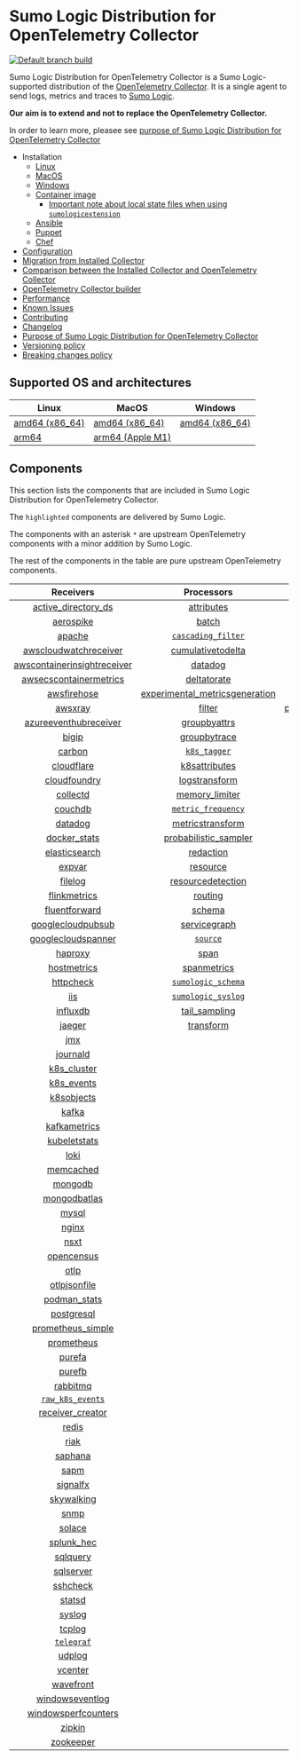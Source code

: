# Sumo Logic Distribution for OpenTelemetry Collector

[![Default branch build](https://github.com/SumoLogic/sumologic-otel-collector/actions/workflows/dev_builds.yml/badge.svg)](https://github.com/SumoLogic/sumologic-otel-collector/actions/workflows/dev_builds.yml)

Sumo Logic Distribution for OpenTelemetry Collector is a Sumo Logic-supported distribution of the [OpenTelemetry Collector][otc_link].
It is a single agent to send logs, metrics and traces to [Sumo Logic][sumologic].

**Our aim is to extend and not to replace the OpenTelemetry Collector.**

In order to learn more, pleasee see [purpose of Sumo Logic Distribution for OpenTelemetry Collector][purpose]

[otc_link]: https://github.com/open-telemetry/opentelemetry-collector
[sumologic]: https://www.sumologic.com

- Installation
  - [Linux][linux_installation]
  - [MacOS][macos_installation]
  - [Windows][windows_installation]
  - [Container image](/docs/installation.md#container-image)
    - [Important note about local state files when using `sumologicextension`](/docs/installation.md#important-note-about-local-state-files-when-using-sumologicextension)
  - [Ansible](/docs/installation.md#ansible)
  - [Puppet](/docs/installation.md#puppet)
  - [Chef](/docs/installation.md#chef)
- [Configuration](docs/configuration.md)
- [Migration from Installed Collector](docs/migration.md)
- [Comparison between the Installed Collector and OpenTelemetry Collector](docs/comparison.md)
- [OpenTelemetry Collector builder](./otelcolbuilder/README.md)
- [Performance]
- [Known Issues][known issues]
- [Contributing](./CONTRIBUTING.md)
- [Changelog](./CHANGELOG.md)
- [Purpose of Sumo Logic Distribution for OpenTelemetry Collector][purpose]
- [Versioning policy][versioning]
- [Breaking changes policy][breaking]

[linux_installation]: https://help.sumologic.com/docs/send-data/opentelemetry-collector/install-collector-linux/
[macos_installation]: https://help.sumologic.com/docs/send-data/opentelemetry-collector/install-collector-macos/
[windows_installation]:https://help.sumologic.com/docs/send-data/opentelemetry-collector/install-collector-windows/
[performance]: https://help.sumologic.com/docs/send-data/opentelemetry-collector/#performance
[known issues]: https://help.sumologic.com/docs/send-data/opentelemetry-collector/troubleshooting-faq/#known-issues
[purpose]: https://help.sumologic.com/docs/send-data/opentelemetry-collector/sumo-logic-opentelemetry-vs-opentelemetry-upstream-relationship/
[versioning]: https://help.sumologic.com/docs/send-data/opentelemetry-collector/sumo-logic-opentelemetry-vs-opentelemetry-upstream-relationship/#versioning-policy
[breaking]: https://help.sumologic.com/docs/send-data/opentelemetry-collector/sumo-logic-opentelemetry-vs-opentelemetry-upstream-relationship/#versioning-policy

## Supported OS and architectures

| Linux                         | MacOS                         | Windows                     |
| ----------------------------- | ----------------------------- | --------------------------- |
| [amd64 (x86_64)][linux_amd64] | [amd64 (x86_64)][mac_amd64]   | [amd64 (x86_64)][win_amd64] |
| [arm64][linux_arm64]          | [arm64 (Apple M1)][mac_arm64] |                             |

[linux_amd64]: ./docs/installation.md#linux-on-amd64-x86-64
[linux_arm64]: ./docs/installation.md#linux-on-arm64
[mac_amd64]: ./docs/installation.md#macos-on-amd64-x86-64
[mac_arm64]: ./docs/installation.md#macos-on-arm64-apple-m1-x86-64
[win_amd64]: ./docs/installation.md#windows

## Components

This section lists the components that are included in Sumo Logic Distribution for OpenTelemetry Collector.

The `highlighted` components are delivered by Sumo Logic.

The components with an asterisk `*` are upstream OpenTelemetry components with a minor addition by Sumo Logic.

The rest of the components in the table are pure upstream OpenTelemetry components.

|                         Receivers                          |                          Processors                          |                Exporters                 |                    Extensions                    |              Connectors               |
| :--------------------------------------------------------: | :----------------------------------------------------------: | :--------------------------------------: | :----------------------------------------------: | :-----------------------------------: |
|      [active_directory_ds][activedirectorydsreceiver]      |              [attributes][attributesprocessor]               |         [carbon][carbonexporter]         |         [asapclient][asapauthextension]          |      [forward][forwardconnector]      |
|               [aerospike][aerospikereceiver]               |                   [batch][batchprocessor]                    |           [file][fileexporter]           |               [awsproxy][awsproxy]               |        [count][countconnector]        |
|                  [apache][apachereceiver]                  |        [`cascading_filter`][cascadingfilterprocessor]        |          [kafka][kafkaexporter]          |         [basicauth][basicauthextension]          | [servicegraph][servicegraphconnector] |
|       [awscloudwatchreceiver][awscloudwatchreceiver]       |       [cumulativetodelta][cumulativetodeltaprocessor]        |  [loadbalancing][loadbalancingexporter]  |   [bearertokenauth][bearertokenauthextension]    |  [spanmetrics][spanmetricsconnector]  |
| [awscontainerinsightreceiver][awscontainerinsightreceiver] |                 [datadog][datadogprocessor]                  |        [logging][loggingexporter]        |             [db_storage][dbstorage]              |                                       |
|  [awsecscontainermetrics][awsecscontainermetricsreceiver]  |             [deltatorate][deltatorateprocessor]              |           [otlp][otlpexporter]           |        [docker_observer][dockerobserver]         |                                       |
|             [awsfirehose][awsfirehosereceiver]             | [experimental_metricsgeneration][metricsgenerationprocessor] |       [otlphttp][otlphttpexporter]       |           [ecs_observer][ecsobserver]            |                                       |
|                 [awsxray][awsxrayreceiver]                 |                  [filter][filterprocessor]                   | [prometheusexporter][prometheusexporter] |       [ecs_task_observer][ecstaskobserver]       |                                       |
|       [azureeventhubreceiver][azureeventhubreceiver]       |            [groupbyattrs][groupbyattrsprocessor]             |     [`sumologic`][sumologicexporter]     |           [file_storage][filestorage]            |                                       |
|                   [bigip][bigipreceiver]                   |            [groupbytrace][groupbytraceprocessor]             |    [`syslogexporter`][syslogexporter]    | [headerssetterextension][headerssetterextension] |                                       |
|                  [carbon][carbonreceiver]                  |                 [`k8s_tagger`][k8sprocessor]                 |                                          |       [health_check][healthcheckextension]       |                                       |
|              [cloudflare][cloudflarereceiver]              |           [k8sattributes][k8sattributesprocessor]            |                                          |          [host_observer][hostobserver]           |                                       |
|            [cloudfoundry][cloudfoundryreceiver]            |           [logstransform][logstransformprocessor]            |                                          |         [http_forwarder][httpforwarder]          |                                       |
|                [collectd][collectdreceiver]                |           [memory_limiter][memorylimiterprocessor]           |                                          |   [jaegerremotesampling][jaegerremotesampling]   |                                       |
|                 [couchdb][couchdbreceiver]                 |        [`metric_frequency`][metricfrequencyprocessor]        |                                          |           [k8s_observer][k8sobserver]            |                                       |
|                 [datadog][datadogreceiver]                 |        [metricstransform][metricstransformprocessor]         |                                          |        [memory_ballast][ballastextension]        |                                       |
|            [docker_stats][dockerstatsreceiver]             |    [probabilistic_sampler][probabilisticsamplerprocessor]    |                                          |    [oauth2client][oauth2clientauthextension]     |                                       |
|           [elasticsearch][elasticsearchreceiver]           |               [redaction][redactionprocessor]                |                                          |            [oidc][oidcauthextension]             |                                       |
|                  [expvar][expvarreceiver]                  |                [resource][resourceprocessor]                 |                                          |             [pprof][pprofextension]              |                                       |
|                 [filelog][filelogreceiver]                 |       [resourcedetection][resourcedetectionprocessor]        |                                          |         [sigv4auth][sigv4authextension]          |                                       |
|            [flinkmetrics][flinkmetricsreceiver]            |                 [routing][routingprocessor]                  |                                          |        [`sumologic`][sumologicextension]         |                                       |
|           [fluentforward][fluentforwardreceiver]           |                  [schema][schemaprocessor]                   |                                          |            [zpages][zpagesextension]             |                                       |
|       [googlecloudpubsub][googlecloudpubsubreceiver]       |            [servicegraph][servicegraphprocessor]             |                                          |                                                  |                                       |
|      [googlecloudspanner][googlecloudspannerreceiver]      |                 [`source`][sourceprocessor]                  |                                          |                                                  |                                       |
|                 [haproxy][haproxyreceiver]                 |                    [span][spanprocessor]                     |                                          |                                                  |                                       |
|             [hostmetrics][hostmetricsreceiver]             |             [spanmetrics][spanmetricsprocessor]              |                                          |                                                  |                                       |
|               [httpcheck][httpcheckreceiver]               |        [`sumologic_schema`][sumologicschemaprocessor]        |                                          |                                                  |                                       |
|                     [iis][iisreceiver]                     |        [`sumologic_syslog`][sumologicsyslogprocessor]        |                                          |                                                  |                                       |
|                [influxdb][influxdbreceiver]                |            [tail_sampling][tailsamplingprocessor]            |                                          |                                                  |                                       |
|                  [jaeger][jaegerreceiver]                  |               [transform][transformprocessor]                |                                          |                                                  |                                       |
|                     [jmx][jmxreceiver]                     |                                                              |                                          |                                                  |                                       |
|                [journald][journaldreceiver]                |                                                              |                                          |                                                  |                                       |
|             [k8s_cluster][k8sclusterreceiver]              |                                                              |                                          |                                                  |                                       |
|              [k8s_events][k8seventsreceiver]               |                                                              |                                          |                                                  |                                       |
|              [k8sobjects][k8sobjectsreceiver]              |                                                              |                                          |                                                  |                                       |
|                   [kafka][kafkareceiver]                   |                                                              |                                          |                                                  |                                       |
|            [kafkametrics][kafkametricsreceiver]            |                                                              |                                          |                                                  |                                       |
|            [kubeletstats][kubeletstatsreceiver]            |                                                              |                                          |                                                  |                                       |
|                    [loki][lokireceiver]                    |                                                              |                                          |                                                  |                                       |
|               [memcached][memcachedreceiver]               |                                                              |                                          |                                                  |                                       |
|                 [mongodb][mongodbreceiver]                 |                                                              |                                          |                                                  |                                       |
|            [mongodbatlas][mongodbatlasreceiver]            |                                                              |                                          |                                                  |                                       |
|                   [mysql][mysqlreceiver]                   |                                                              |                                          |                                                  |                                       |
|                   [nginx][nginxreceiver]                   |                                                              |                                          |                                                  |                                       |
|                    [nsxt][nsxtreceiver]                    |                                                              |                                          |                                                  |                                       |
|              [opencensus][opencensusreceiver]              |                                                              |                                          |                                                  |                                       |
|                    [otlp][otlpreceiver]                    |                                                              |                                          |                                                  |                                       |
|            [otlpjsonfile][otlpjsonfilereceiver]            |                                                              |                                          |                                                  |                                       |
|               [podman_stats][podmanreceiver]               |                                                              |                                          |                                                  |                                       |
|              [postgresql][postgresqlreceiver]              |                                                              |                                          |                                                  |                                       |
|       [prometheus_simple][simpleprometheusreceiver]        |                                                              |                                          |                                                  |                                       |
|              [prometheus][prometheusreceiver]              |                                                              |                                          |                                                  |                                       |
|                  [purefa][purefareceiver]                  |                                                              |                                          |                                                  |                                       |
|                  [purefb][purefbreceiver]                  |                                                              |                                          |                                                  |                                       |
|                [rabbitmq][rabbitmqreceiver]                |                                                              |                                          |                                                  |                                       |
|          [`raw_k8s_events`][rawk8seventsreceiver]          |                                                              |                                          |                                                  |                                       |
|            [receiver_creator][receivercreator]             |                                                              |                                          |                                                  |                                       |
|                   [redis][redisreceiver]                   |                                                              |                                          |                                                  |                                       |
|                    [riak][riakreceiver]                    |                                                              |                                          |                                                  |                                       |
|                 [saphana][saphanareceiver]                 |                                                              |                                          |                                                  |                                       |
|                    [sapm][sapmreceiver]                    |                                                              |                                          |                                                  |                                       |
|                [signalfx][signalfxreceiver]                |                                                              |                                          |                                                  |                                       |
|              [skywalking][skywalkingreceiver]              |                                                              |                                          |                                                  |                                       |
|                    [snmp][snmpreceiver]                    |                                                              |                                          |                                                  |                                       |
|                  [solace][solacereceiver]                  |                                                              |                                          |                                                  |                                       |
|              [splunk_hec][splunkhecreceiver]               |                                                              |                                          |                                                  |                                       |
|                [sqlquery][sqlqueryreceiver]                |                                                              |                                          |                                                  |                                       |
|               [sqlserver][sqlserverreceiver]               |                                                              |                                          |                                                  |                                       |
|                [sshcheck][sshcheckreceiver]                |                                                              |                                          |                                                  |                                       |
|                  [statsd][statsdreceiver]                  |                                                              |                                          |                                                  |                                       |
|                  [syslog][syslogreceiver]                  |                                                              |                                          |                                                  |                                       |
|                  [tcplog][tcplogreceiver]                  |                                                              |                                          |                                                  |                                       |
|               [`telegraf`][telegrafreceiver]               |                                                              |                                          |                                                  |                                       |
|                  [udplog][udplogreceiver]                  |                                                              |                                          |                                                  |                                       |
|                 [vcenter][vcenterreceiver]                 |                                                              |                                          |                                                  |                                       |
|               [wavefront][wavefrontreceiver]               |                                                              |                                          |                                                  |                                       |
|         [windowseventlog][windowseventlogreceiver]         |                                                              |                                          |                                                  |                                       |
|     [windowsperfcounters][windowsperfcountersreceiver]     |                                                              |                                          |                                                  |                                       |
|                  [zipkin][zipkinreceiver]                  |                                                              |                                          |                                                  |                                       |
|               [zookeeper][zookeeperreceiver]               |                                                              |                                          |                                                  |                                       |

[activedirectorydsreceiver]: https://github.com/open-telemetry/opentelemetry-collector-contrib/tree/v0.75.0/receiver/activedirectorydsreceiver
[aerospikereceiver]: https://github.com/open-telemetry/opentelemetry-collector-contrib/tree/v0.75.0/receiver/aerospikereceiver
[apachereceiver]: https://github.com/open-telemetry/opentelemetry-collector-contrib/tree/v0.75.0/receiver/apachereceiver
[awscloudwatchreceiver]: https://github.com/open-telemetry/opentelemetry-collector-contrib/tree/v0.75.0/receiver/awscloudwatchreceiver
[awscontainerinsightreceiver]: https://github.com/open-telemetry/opentelemetry-collector-contrib/tree/v0.75.0/receiver/awscontainerinsightreceiver
[awsecscontainermetricsreceiver]: https://github.com/open-telemetry/opentelemetry-collector-contrib/tree/v0.75.0/receiver/awsecscontainermetricsreceiver
[awsfirehosereceiver]: https://github.com/open-telemetry/opentelemetry-collector-contrib/tree/v0.75.0/receiver/awsfirehosereceiver
[awsxrayreceiver]: https://github.com/open-telemetry/opentelemetry-collector-contrib/tree/v0.75.0/receiver/awsxrayreceiver
[azureeventhubreceiver]: https://github.com/open-telemetry/opentelemetry-collector-contrib/tree/v0.75.0/receiver/azureeventhubreceiver
[bigipreceiver]: https://github.com/open-telemetry/opentelemetry-collector-contrib/tree/v0.75.0/receiver/bigipreceiver
[carbonreceiver]: https://github.com/open-telemetry/opentelemetry-collector-contrib/tree/v0.75.0/receiver/carbonreceiver
[cloudfoundryreceiver]: https://github.com/open-telemetry/opentelemetry-collector-contrib/tree/v0.75.0/receiver/cloudfoundryreceiver
[cloudflarereceiver]: https://github.com/open-telemetry/opentelemetry-collector-contrib/tree/v0.75.0/receiver/cloudflarereceiver
[collectdreceiver]: https://github.com/open-telemetry/opentelemetry-collector-contrib/tree/v0.75.0/receiver/collectdreceiver
[couchdbreceiver]: https://github.com/open-telemetry/opentelemetry-collector-contrib/tree/v0.75.0/receiver/couchdbreceiver
[datadogreceiver]: https://github.com/open-telemetry/opentelemetry-collector-contrib/tree/v0.75.0/receiver/datadogreceiver
[dockerstatsreceiver]: https://github.com/open-telemetry/opentelemetry-collector-contrib/tree/v0.75.0/receiver/dockerstatsreceiver
[elasticsearchreceiver]: https://github.com/open-telemetry/opentelemetry-collector-contrib/tree/v0.75.0/receiver/elasticsearchreceiver
[expvarreceiver]: https://github.com/open-telemetry/opentelemetry-collector-contrib/tree/v0.75.0/receiver/expvarreceiver
[filelogreceiver]: https://github.com/open-telemetry/opentelemetry-collector-contrib/tree/v0.75.0/receiver/filelogreceiver
[flinkmetricsreceiver]: https://github.com/open-telemetry/opentelemetry-collector-contrib/tree/v0.75.0/receiver/flinkmetricsreceiver
[fluentforwardreceiver]: https://github.com/open-telemetry/opentelemetry-collector-contrib/tree/v0.75.0/receiver/fluentforwardreceiver
[googlecloudpubsubreceiver]: https://github.com/open-telemetry/opentelemetry-collector-contrib/tree/v0.75.0/receiver/googlecloudpubsubreceiver
[googlecloudspannerreceiver]: https://github.com/open-telemetry/opentelemetry-collector-contrib/tree/v0.75.0/receiver/googlecloudspannerreceiver
[haproxyreceiver]: https://github.com/open-telemetry/opentelemetry-collector-contrib/tree/v0.75.0/receiver/haproxyreceiver
[hostmetricsreceiver]: https://github.com/open-telemetry/opentelemetry-collector-contrib/tree/v0.75.0/receiver/hostmetricsreceiver
[httpcheckreceiver]: https://github.com/open-telemetry/opentelemetry-collector-contrib/tree/v0.75.0/receiver/httpcheckreceiver
[iisreceiver]: https://github.com/open-telemetry/opentelemetry-collector-contrib/tree/v0.75.0/receiver/iisreceiver
[influxdbreceiver]: https://github.com/open-telemetry/opentelemetry-collector-contrib/tree/v0.75.0/receiver/influxdbreceiver
[jaegerreceiver]: https://github.com/open-telemetry/opentelemetry-collector-contrib/tree/v0.75.0/receiver/jaegerreceiver
[jmxreceiver]: https://github.com/open-telemetry/opentelemetry-collector-contrib/tree/v0.75.0/receiver/jmxreceiver
[journaldreceiver]: https://github.com/open-telemetry/opentelemetry-collector-contrib/tree/v0.75.0/receiver/journaldreceiver
[k8sclusterreceiver]: https://github.com/open-telemetry/opentelemetry-collector-contrib/tree/v0.75.0/receiver/k8sclusterreceiver
[k8seventsreceiver]: https://github.com/open-telemetry/opentelemetry-collector-contrib/tree/v0.75.0/receiver/k8seventsreceiver
[k8sobjectsreceiver]: https://github.com/open-telemetry/opentelemetry-collector-contrib/tree/v0.75.0/receiver/k8sobjectsreceiver
[kafkareceiver]: https://github.com/open-telemetry/opentelemetry-collector-contrib/tree/v0.75.0/receiver/kafkareceiver
[kafkametricsreceiver]: https://github.com/open-telemetry/opentelemetry-collector-contrib/tree/v0.75.0/receiver/kafkametricsreceiver
[kubeletstatsreceiver]: https://github.com/open-telemetry/opentelemetry-collector-contrib/tree/v0.75.0/receiver/kubeletstatsreceiver
[lokireceiver]: https://github.com/open-telemetry/opentelemetry-collector-contrib/tree/v0.75.0/receiver/lokireceiver
[memcachedreceiver]: https://github.com/open-telemetry/opentelemetry-collector-contrib/tree/v0.75.0/receiver/memcachedreceiver
[mongodbreceiver]: https://github.com/open-telemetry/opentelemetry-collector-contrib/tree/v0.75.0/receiver/mongodbreceiver
[mongodbatlasreceiver]: https://github.com/open-telemetry/opentelemetry-collector-contrib/tree/v0.75.0/receiver/mongodbatlasreceiver
[mysqlreceiver]: https://github.com/open-telemetry/opentelemetry-collector-contrib/tree/v0.75.0/receiver/mysqlreceiver
[nginxreceiver]: https://github.com/open-telemetry/opentelemetry-collector-contrib/tree/v0.75.0/receiver/nginxreceiver
[nsxtreceiver]: https://github.com/open-telemetry/opentelemetry-collector-contrib/tree/v0.75.0/receiver/nsxtreceiver
[opencensusreceiver]: https://github.com/open-telemetry/opentelemetry-collector-contrib/tree/v0.75.0/receiver/opencensusreceiver
[otlpreceiver]: https://github.com/open-telemetry/opentelemetry-collector/tree/v0.75.0/receiver/otlpreceiver
[otlpjsonfilereceiver]: https://github.com/open-telemetry/opentelemetry-collector-contrib/tree/v0.75.0/receiver/otlpjsonfilereceiver
[podmanreceiver]: https://github.com/open-telemetry/opentelemetry-collector-contrib/tree/v0.75.0/receiver/podmanreceiver
[postgresqlreceiver]: https://github.com/open-telemetry/opentelemetry-collector-contrib/tree/v0.75.0/receiver/postgresqlreceiver
[simpleprometheusreceiver]: https://github.com/open-telemetry/opentelemetry-collector-contrib/tree/v0.75.0/receiver/simpleprometheusreceiver
[prometheusreceiver]: https://github.com/open-telemetry/opentelemetry-collector-contrib/tree/v0.75.0/receiver/prometheusreceiver
[purefareceiver]: https://github.com/open-telemetry/opentelemetry-collector-contrib/tree/v0.75.0/receiver/purefareceiver
[purefbreceiver]: https://github.com/open-telemetry/opentelemetry-collector-contrib/tree/v0.75.0/receiver/purefbreceiver
[rabbitmqreceiver]: https://github.com/open-telemetry/opentelemetry-collector-contrib/tree/v0.75.0/receiver/rabbitmqreceiver
[rawk8seventsreceiver]: ./pkg/receiver/rawk8seventsreceiver
[receivercreator]: https://github.com/open-telemetry/opentelemetry-collector-contrib/tree/v0.75.0/receiver/receivercreator
[redisreceiver]: https://github.com/open-telemetry/opentelemetry-collector-contrib/tree/v0.75.0/receiver/redisreceiver
[riakreceiver]: https://github.com/open-telemetry/opentelemetry-collector-contrib/tree/v0.75.0/receiver/riakreceiver
[saphanareceiver]: https://github.com/open-telemetry/opentelemetry-collector-contrib/tree/v0.75.0/receiver/saphanareceiver
[sapmreceiver]: https://github.com/open-telemetry/opentelemetry-collector-contrib/tree/v0.75.0/receiver/sapmreceiver
[signalfxreceiver]: https://github.com/open-telemetry/opentelemetry-collector-contrib/tree/v0.75.0/receiver/signalfxreceiver
[skywalkingreceiver]: https://github.com/open-telemetry/opentelemetry-collector-contrib/tree/v0.75.0/receiver/skywalkingreceiver
[snmpreceiver]: https://github.com/open-telemetry/opentelemetry-collector-contrib/tree/v0.75.0/receiver/snmpreceiver
[solacereceiver]: https://github.com/open-telemetry/opentelemetry-collector-contrib/tree/v0.75.0/receiver/solacereceiver
[splunkhecreceiver]: https://github.com/open-telemetry/opentelemetry-collector-contrib/tree/v0.75.0/receiver/splunkhecreceiver
[sqlqueryreceiver]: https://github.com/open-telemetry/opentelemetry-collector-contrib/tree/v0.75.0/receiver/sqlqueryreceiver
[sqlserverreceiver]: https://github.com/open-telemetry/opentelemetry-collector-contrib/tree/v0.75.0/receiver/sqlserverreceiver
[sshcheckreceiver]: https://github.com/open-telemetry/opentelemetry-collector-contrib/tree/v0.75.0/receiver/sshcheckreceiver
[statsdreceiver]: https://github.com/open-telemetry/opentelemetry-collector-contrib/tree/v0.75.0/receiver/statsdreceiver
[syslogreceiver]: https://github.com/open-telemetry/opentelemetry-collector-contrib/tree/v0.75.0/receiver/syslogreceiver
[tcplogreceiver]: https://github.com/open-telemetry/opentelemetry-collector-contrib/tree/v0.75.0/receiver/tcplogreceiver
[telegrafreceiver]: ./pkg/receiver/telegrafreceiver
[udplogreceiver]: https://github.com/open-telemetry/opentelemetry-collector-contrib/tree/v0.75.0/receiver/udplogreceiver
[vcenterreceiver]: https://github.com/open-telemetry/opentelemetry-collector-contrib/tree/v0.75.0/receiver/vcenterreceiver
[wavefrontreceiver]: https://github.com/open-telemetry/opentelemetry-collector-contrib/tree/v0.75.0/receiver/wavefrontreceiver
[windowseventlogreceiver]: https://github.com/open-telemetry/opentelemetry-collector-contrib/tree/v0.75.0/receiver/windowseventlogreceiver
[windowsperfcountersreceiver]: https://github.com/open-telemetry/opentelemetry-collector-contrib/tree/v0.75.0/receiver/windowsperfcountersreceiver
[zipkinreceiver]: https://github.com/open-telemetry/opentelemetry-collector-contrib/tree/v0.75.0/receiver/zipkinreceiver
[zookeeperreceiver]: https://github.com/open-telemetry/opentelemetry-collector-contrib/tree/v0.75.0/receiver/zookeeperreceiver
[attributesprocessor]: https://github.com/open-telemetry/opentelemetry-collector-contrib/tree/v0.75.0/processor/attributesprocessor
[batchprocessor]: https://github.com/open-telemetry/opentelemetry-collector/tree/v0.75.0/processor/batchprocessor
[cascadingfilterprocessor]: ./pkg/processor/cascadingfilterprocessor
[cumulativetodeltaprocessor]: https://github.com/open-telemetry/opentelemetry-collector-contrib/tree/v0.75.0/processor/cumulativetodeltaprocessor
[datadogprocessor]: https://github.com/open-telemetry/opentelemetry-collector-contrib/tree/v0.75.0/processor/datadogprocessor
[deltatorateprocessor]: https://github.com/open-telemetry/opentelemetry-collector-contrib/tree/v0.75.0/processor/deltatorateprocessor
[metricsgenerationprocessor]: https://github.com/open-telemetry/opentelemetry-collector-contrib/tree/v0.75.0/processor/metricsgenerationprocessor
[filterprocessor]: https://github.com/open-telemetry/opentelemetry-collector-contrib/tree/v0.75.0/processor/filterprocessor
[groupbyattrsprocessor]: https://github.com/open-telemetry/opentelemetry-collector-contrib/tree/v0.75.0/processor/groupbyattrsprocessor
[groupbytraceprocessor]: https://github.com/open-telemetry/opentelemetry-collector-contrib/tree/v0.75.0/processor/groupbytraceprocessor
[k8sprocessor]: ./pkg/processor/k8sprocessor
[k8sattributesprocessor]: https://github.com/open-telemetry/opentelemetry-collector-contrib/tree/v0.75.0/processor/k8sattributesprocessor
[logstransformprocessor]: https://github.com/open-telemetry/opentelemetry-collector-contrib/tree/v0.75.0/processor/logstransformprocessor
[memorylimiterprocessor]: https://github.com/open-telemetry/opentelemetry-collector/tree/v0.75.0/processor/memorylimiterprocessor
[metricfrequencyprocessor]: ./pkg/processor/metricfrequencyprocessor
[metricstransformprocessor]: https://github.com/open-telemetry/opentelemetry-collector-contrib/tree/v0.75.0/processor/metricstransformprocessor
[probabilisticsamplerprocessor]: https://github.com/open-telemetry/opentelemetry-collector-contrib/tree/v0.75.0/processor/probabilisticsamplerprocessor
[redactionprocessor]: https://github.com/open-telemetry/opentelemetry-collector-contrib/tree/v0.75.0/processor/redactionprocessor
[resourceprocessor]: https://github.com/open-telemetry/opentelemetry-collector-contrib/tree/v0.75.0/processor/resourceprocessor
[resourcedetectionprocessor]: https://github.com/open-telemetry/opentelemetry-collector-contrib/tree/v0.75.0/processor/resourcedetectionprocessor
[routingprocessor]: https://github.com/open-telemetry/opentelemetry-collector-contrib/tree/v0.75.0/processor/routingprocessor
[schemaprocessor]: https://github.com/open-telemetry/opentelemetry-collector-contrib/tree/v0.75.0/processor/schemaprocessor
[servicegraphprocessor]: https://github.com/open-telemetry/opentelemetry-collector-contrib/tree/v0.75.0/processor/servicegraphprocessor
[sourceprocessor]: ./pkg/processor/sourceprocessor
[spanprocessor]: https://github.com/open-telemetry/opentelemetry-collector-contrib/tree/v0.75.0/processor/spanprocessor
[spanmetricsprocessor]: https://github.com/open-telemetry/opentelemetry-collector-contrib/tree/v0.75.0/processor/spanmetricsprocessor
[sumologicschemaprocessor]: ./pkg/processor/sumologicschemaprocessor
[sumologicsyslogprocessor]: ./pkg/processor/sumologicsyslogprocessor
[tailsamplingprocessor]: https://github.com/open-telemetry/opentelemetry-collector-contrib/tree/v0.75.0/processor/tailsamplingprocessor
[transformprocessor]: https://github.com/open-telemetry/opentelemetry-collector-contrib/tree/v0.75.0/processor/transformprocessor
[carbonexporter]: https://github.com/open-telemetry/opentelemetry-collector-contrib/tree/v0.75.0/exporter/carbonexporter
[fileexporter]: https://github.com/open-telemetry/opentelemetry-collector-contrib/tree/v0.75.0/exporter/fileexporter
[kafkaexporter]: https://github.com/open-telemetry/opentelemetry-collector-contrib/tree/v0.75.0/exporter/kafkaexporter
[loadbalancingexporter]: https://github.com/open-telemetry/opentelemetry-collector-contrib/tree/v0.75.0/exporter/loadbalancingexporter
[loggingexporter]: https://github.com/open-telemetry/opentelemetry-collector/tree/v0.75.0/exporter/loggingexporter
[otlpexporter]: https://github.com/open-telemetry/opentelemetry-collector/tree/v0.75.0/exporter/otlpexporter
[otlphttpexporter]: https://github.com/open-telemetry/opentelemetry-collector/tree/v0.75.0/exporter/otlphttpexporter
[prometheusexporter]: https://github.com/open-telemetry/opentelemetry-collector-contrib/tree/v0.75.0/exporter/prometheusexporter
[sumologicexporter]: ./pkg/exporter/sumologicexporter
[syslogexporter]: ./pkg/exporter/syslogexporter
[asapauthextension]: https://github.com/open-telemetry/opentelemetry-collector-contrib/tree/v0.75.0/extension/asapauthextension
[awsproxy]: https://github.com/open-telemetry/opentelemetry-collector-contrib/tree/v0.75.0/extension/awsproxy
[basicauthextension]: https://github.com/open-telemetry/opentelemetry-collector-contrib/tree/v0.75.0/extension/basicauthextension
[bearertokenauthextension]: https://github.com/open-telemetry/opentelemetry-collector-contrib/tree/v0.75.0/extension/bearertokenauthextension
[dbstorage]: https://github.com/open-telemetry/opentelemetry-collector-contrib/tree/v0.75.0/extension/storage/dbstorage
[dockerobserver]: https://github.com/open-telemetry/opentelemetry-collector-contrib/tree/v0.75.0/extension/observer/dockerobserver
[ecsobserver]: https://github.com/open-telemetry/opentelemetry-collector-contrib/tree/v0.75.0/extension/observer/ecsobserver
[ecstaskobserver]: https://github.com/open-telemetry/opentelemetry-collector-contrib/tree/v0.75.0/extension/observer/ecstaskobserver
[filestorage]: https://github.com/open-telemetry/opentelemetry-collector-contrib/tree/v0.75.0/extension/storage/filestorage
[headerssetterextension]: https://github.com/open-telemetry/opentelemetry-collector-contrib/tree/v0.75.0/extension/headerssetterextension
[healthcheckextension]: https://github.com/open-telemetry/opentelemetry-collector-contrib/tree/v0.75.0/extension/healthcheckextension
[hostobserver]: https://github.com/open-telemetry/opentelemetry-collector-contrib/tree/v0.75.0/extension/observer/hostobserver
[httpforwarder]: https://github.com/open-telemetry/opentelemetry-collector-contrib/tree/v0.75.0/extension/httpforwarder
[jaegerremotesampling]: https://github.com/open-telemetry/opentelemetry-collector-contrib/tree/v0.75.0/extension/jaegerremotesampling
[k8sobserver]: https://github.com/open-telemetry/opentelemetry-collector-contrib/tree/v0.75.0/extension/observer/k8sobserver
[ballastextension]: https://github.com/open-telemetry/opentelemetry-collector/tree/v0.75.0/extension/ballastextension
[oauth2clientauthextension]: https://github.com/open-telemetry/opentelemetry-collector-contrib/tree/v0.75.0/extension/oauth2clientauthextension
[oidcauthextension]: https://github.com/open-telemetry/opentelemetry-collector-contrib/tree/v0.75.0/extension/oidcauthextension
[pprofextension]: https://github.com/open-telemetry/opentelemetry-collector-contrib/tree/v0.75.0/extension/pprofextension
[sigv4authextension]: https://github.com/open-telemetry/opentelemetry-collector-contrib/tree/v0.75.0/extension/sigv4authextension
[sumologicextension]: ./pkg/extension/sumologicextension
[zpagesextension]: https://github.com/open-telemetry/opentelemetry-collector/tree/v0.75.0/extension/zpagesextension
[forwardconnector]: https://github.com/open-telemetry/opentelemetry-collector/tree/v0.75.0/connector/forwardconnector
[countconnector]: https://github.com/open-telemetry/opentelemetry-collector-contrib/tree/v0.75.0/connector/countconnector
[servicegraphconnector]: https://github.com/open-telemetry/opentelemetry-collector-contrib/tree/v0.75.0/connector/servicegraphconnector
[spanmetricsconnector]: https://github.com/open-telemetry/opentelemetry-collector-contrib/tree/v0.75.0/connector/spanmetricsconnector
